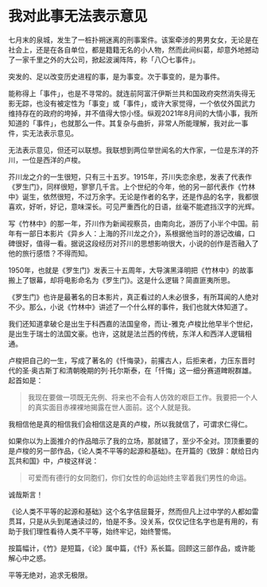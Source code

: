 #	我对此事无法表示意见

七月末的泉城，发生了一桩扑朔迷离的刑事案件。该案牵涉的男男女女，无论是在社会上，还是在各自单位，都是籍籍无名的小人物，然而此间纠葛，却意外地撼动了一家千里之外的大公司，掀起波澜阵阵，称「八〇七事件」。

突发的、足以改变历史进程的事，是为事变。次于事变的，是为事件。

能称得上「事件」，也是不寻常的。就连前阿富汗伊斯兰共和国政府突然消失得无影无踪，也没有被定性为「事变」或「事件」，或许大家觉得，一个依仗外国武力维持存在的政府的垮掉，并不值得大惊小怪。纵观2021年8月间的大情小事，我所知道的「事件」，也就那么一件。其复杂与曲折，非常人所能理解，我对此一事件，实无法表示意见。

无法表示意见，但还可以联想。我联想到两位举世闻名的大作家，一位是东洋的芥川，一位是西洋的卢梭。

芥川龙之介的一生很短，只有三十五岁。1915年，芥川失恋余悲，发表了代表作《罗生门》，同样很短，寥寥几千言。上个世纪的今年，他的另一部代表作《竹林中》诞生，依然很短，不过万余字。无论是作者的名字，还是作品的名字，我都很喜欢，好听，好记，意味深长。可见严重西化的日语，丝毫不能遮挡汉字的光辉。

写《竹林中》的那一年，芥川作为新闻视察员，由南向北，游历了小半个中国。前年有一部日本影片《异乡人：上海的芥川龙之介》，系根据他当时的游记改编，口碑很好，值得一看。据说这段经历对芥川的思想影响很大，小说的创作是否融入了他的旅行感悟？不得而知。

1950年，也就是《罗生门》发表三十五周年，大导演黑泽明把《竹林中》的故事搬上了银幕，却将电影命名为《罗生门》。这是什么逻辑？简直匪夷所思。

《罗生门》也许是最著名的日本影片，真正看过的人未必很多，有所耳闻的人绝对不少。那么，小说《竹林中》讲述了一个什么样的事件，我们也就大体知道了。

我们还知道拿破仑是出生于科西嘉的法国皇帝，而让-雅克·卢梭比他早半个世纪，是出生于瑞士的法国文豪。也许，这就是法兰西的传统，东洋人和西洋人逻辑相通。

卢梭把自己的一生，写成了著名的《忏悔录》，前撂古人，后拒来者，力压东晋时代的圣·奥古斯丁和清朝晚期的列·托尔斯泰，在「忏悔」这一细分赛道睥睨群雄。起首如是：
> 我现在要做一项既无先例、将来也不会有人仿效的艰巨工作。我要把一个人的真实面目赤裸裸地揭露在世人面前。这个人就是我。

我相信他是真的相信我们会相信这是真的卢梭，所以我就信了，可谓求仁得仁。

如果你以为上面推介的作品暗示了我的立场，那就错了，至少不全对。顶顶重要的是卢梭的另一部作品，《论人类不平等的起源和基础》。在开篇的《致辞：献给日内瓦共和国》中，卢梭这样说：
> 可爱而有德行的女同胞们，你们女性的命运始终主宰着我们男性的命运。

诚哉斯言！

《论人类不平等的起源和基础》这个名字佶屈聱牙，然而但凡上过中学的人都如雷贯耳，只是从头到尾通读过的，怕是不多。没关系，仅仅记住名字也是有用的，有助于我们理性看待人类不平等，始终牢记，始终警惕。

按篇幅计，《竹》是短篇，《论》属中篇，《忏》系长篇。回顾这三部作品，或许能解心中之惑。

平等无绝对，追求无极限。

